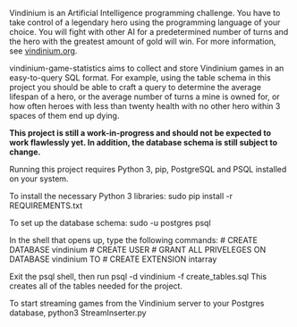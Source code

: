 Vindinium is an Artificial Intelligence programming challenge. You have to take
control of a legendary hero using the programming language of your choice. 
You will fight with other AI for a predetermined number of turns and the hero 
with the greatest amount of gold will win. For more information, see 
[vindinium.org](vindinium.org).

vindinium-game-statistics aims to collect and store Vindinium games in an 
easy-to-query SQL format. For example, using the table schema in this project 
you should be able to craft a query to determine the average lifespan of a hero, 
or the average number of turns a mine is owned for, or how often heroes with 
less than twenty health with no other hero within 3 spaces of them end up dying.

**This project is still a work-in-progress and should not be expected to work 
flawlessly yet. In addition, the database schema is still subject to change.**

Running this project requires Python 3, pip, PostgreSQL and PSQL installed on 
your system.

To install the necessary Python 3 libraries:
        sudo pip install -r REQUIREMENTS.txt

To set up the database schema:
        sudo -u postgres psql

In the shell that opens up, type the following commands:
        # CREATE DATABASE vindinium
        # CREATE USER <your-unix-username>
        # GRANT ALL PRIVELEGES ON DATABASE vindinium TO <your-unix-username>
        # CREATE EXTENSION intarray

Exit the psql shell, then run
	psql -d vindinium -f create_tables.sql
This creates all of the tables needed for the project.

To start streaming games from the Vindinium server to your Postgres database,
        python3 StreamInserter.py
